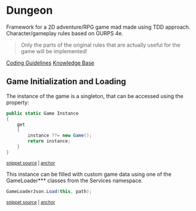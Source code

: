<!--
GENERATED FILE - DO NOT EDIT
This file was generated by [MarkdownSnippets](https://github.com/SimonCropp/MarkdownSnippets).
Source File: /README.source.md
To change this file edit the source file and then run MarkdownSnippets.
-->

# Dungeon

Framework for a 2D adventure/RPG game mad made using TDD approach.
Character/gameplay rules based on GURPS 4e.

> Only the parts of the original rules that are actually useful for the game will be implemented!

[Coding Guidelines](Docs/codingGuidelines.md)
[Knowledge Base](Docs/knowledgeBase.md)

## Game Initialization and Loading

The instance of the game is a singleton, that can be accessed using the property:

<!-- snippet: GameInstance -->
<a id='snippet-gameinstance'></a>
```cs
public static Game Instance
{
    get
    {
        instance ??= new Game();
        return instance;
    }
}
```
<sup><a href='/Dungeon/GameLogic/Game.cs#L70-L79' title='Snippet source file'>snippet source</a> | <a href='#snippet-gameinstance' title='Start of snippet'>anchor</a></sup>
<!-- endSnippet -->

This instance can be filled with custom game data using one of the GameLoader*** classes from the Services namespace.

<!-- snippet: GameLoaderJson -->
<a id='snippet-gameloaderjson'></a>
```cs
GameLoaderJson.Load(this, path);
```
<sup><a href='/Dungeon/GameLogic/Game.cs#L40-L42' title='Snippet source file'>snippet source</a> | <a href='#snippet-gameloaderjson' title='Start of snippet'>anchor</a></sup>
<!-- endSnippet -->
